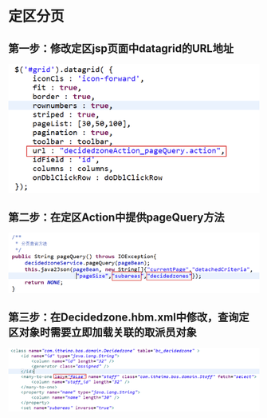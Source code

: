 # 定区分页

## 第一步：修改定区jsp页面中datagrid的URL地址

![](../../../../.gitbook/assets/image%20%28169%29.png)

## 第二步：在定区Action中提供pageQuery方法

![](../../../../.gitbook/assets/image%20%2886%29.png)

## 第三步：在Decidedzone.hbm.xml中修改，查询定区对象时需要立即加载关联的取派员对象

![](../../../../.gitbook/assets/image%20%2819%29.png)


